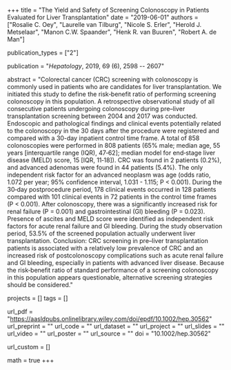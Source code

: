 +++
title = "The Yield and Safety of Screening Colonoscopy in Patients Evaluated for Liver Transplantation"
date = "2019-06-01"
authors = ["Rosalie C. Oey", "Laurelle van Tilburg", "Nicole S. Erler",
"Herold J. Metselaar", "Manon C.W. Spaander", "Henk R. van Buuren", "Robert A. de Man"]

publication_types = ["2"]

publication = "*Hepatology*, 2019, 69 (6), 2598 -- 2607"

abstract = "Colorectal cancer (CRC) screening with colonoscopy is commonly used in patients who are candidates for liver transplantation. We initiated this study to define the risk‐benefit ratio of performing screening colonoscopy in this population. A retrospective observational study of all consecutive patients undergoing colonoscopy during pre–liver transplantation screening between 2004 and 2017 was conducted. Endoscopic and pathological findings and clinical events potentially related to the colonoscopy in the 30 days after the procedure were registered and compared with a 30-day inpatient control time frame. A total of 858 colonoscopies were performed in 808 patients (65% male; median age, 55 years [interquartile range (IQR), 47‐62]; median model for end‐stage liver disease (MELD) score, 15 [IQR, 11‐18]). CRC was found in 2 patients (0.2%), and advanced adenomas were found in 44 patients (5.4%). The only independent risk factor for an advanced neoplasm was age (odds ratio, 1.072 per year; 95% confidence interval, 1.031 - 1.115; P&nbsp;<&nbsp;0.001). During the 30‐day postprocedure period, 178 clinical events occurred in 128 patients compared with 101 clinical events in 72 patients in the control time frames (P&nbsp;<&nbsp;0.001). After colonoscopy, there was a significantly increased risk for renal failure (P&nbsp;=&nbsp;0.001) and gastrointestinal (GI) bleeding (P&nbsp;=&nbsp;0.023). Presence of ascites and MELD score were identified as independent risk factors for acute renal failure and GI bleeding. During the study observation period, 53.5% of the screened population actually underwent liver transplantation. Conclusion: CRC screening in pre–liver transplantation patients is associated with a relatively low prevalence of CRC and an increased risk of postcolonoscopy complications such as acute renal failure and GI bleeding, especially in patients with advanced liver disease. Because the risk‐benefit ratio of standard performance of a screening colonoscopy in this population appears questionable, alternative screening strategies should be considered."

projects = []
tags = []

url_pdf = "https://aasldpubs.onlinelibrary.wiley.com/doi/epdf/10.1002/hep.30562"
url_preprint = ""
url_code = ""
url_dataset = ""
url_project = ""
url_slides = ""
url_video = ""
url_poster = ""
url_source = ""
doi = "10.1002/hep.30562"

url_custom = []

math = true
+++
